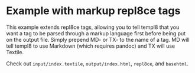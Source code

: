 # Example with markup repl8ce tags

This example extends repl8ce tags, allowing you to tell templ8 that you want a tag to be parsed through a markup language first before being put on the output file. Simply prepend MD- or TX- to the name of a tag. MD will tell templ8 to use Markdown (which requires pandoc) and TX will use Textile.

Check out `input/index.textile`, `output/index.html`, `repl8ce`, and `basehtml`.
